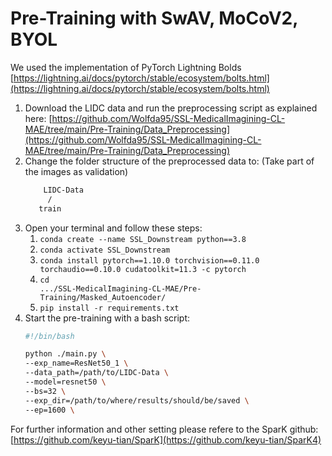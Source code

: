 # Pre-Training with SwAV, MoCoV2, BYOL

We used the implementation of PyTorch Lightning Bolds [https://lightning.ai/docs/pytorch/stable/ecosystem/bolts.html](https://lightning.ai/docs/pytorch/stable/ecosystem/bolts.html)


1. Download the LIDC data and run the preprocessing script as explained here: [https://github.com/Wolfda95/SSL-MedicalImagining-CL-MAE/tree/main/Pre-Training/Data_Preprocessing](https://github.com/Wolfda95/SSL-MedicalImagining-CL-MAE/tree/main/Pre-Training/Data_Preprocessing)
2. Change the folder structure of the preprocessed data to: (Take part of the images as validation) 
    ```bash
        LIDC-Data
         /        
       train       
    ```
2. Open your terminal and follow these steps: 
    1. <code>conda create --name SSL_Downstream python==3.8</code>
    2. <code>conda activate SSL_Downstream</code>
    3. <code>conda install pytorch==1.10.0 torchvision==0.11.0 torchaudio==0.10.0 cudatoolkit=11.3 -c pytorch</code>
    4. <code>cd .../SSL-MedicalImagining-CL-MAE/Pre-Training/Masked_Autoencoder/</code>
    5. <code>pip install -r requirements.txt</code>
4. Start the pre-training with a bash script:
    ```bash
    #!/bin/bash
    
    python ./main.py \
    --exp_name=ResNet50_1 \
    --data_path=/path/to/LIDC-Data \
    --model=resnet50 \
    --bs=32 \
    --exp_dir=/path/to/where/results/should/be/saved \
    --ep=1600 \
    ```
For further information and other setting please refere to the SparK github: [https://github.com/keyu-tian/SparK](https://github.com/keyu-tian/SparK4)
